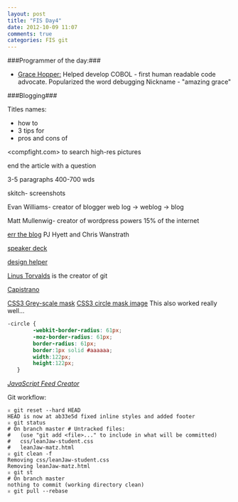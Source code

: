 ```yaml
---
layout: post
title: "FIS Day4"
date: 2012-10-09 11:07
comments: true
categories: FIS git
---
```


###Programmer of the day:###

- [Grace Hopper:](http://en.wikipedia.org/wiki/Grace_Hopper)
Helped develop COBOL - first human readable code advocate.
Popularized the word debugging
Nickname - "amazing grace"


###Blogging###

Titles names:

- how to
- 3 tips for
- pros and cons of

<compfight.com> to search high-res pictures

end the article with a question

3-5 paragraphs
400-700 wds

skitch- screenshots

Evan Williams- creator of blogger
web log -> weblog -> blog

Matt Mullenwig- creator of wordpress
powers 15% of the internet


[err the blog](http://errtheblog.com/)
PJ Hyett and Chris Wanstrath

[speaker deck](https://speakerdeck.com/)

[design helper](http://design-seeds.com/)

[Linus Torvalds](http://en.wikipedia.org/wiki/Linus_Torvalds) is the creator of git

[Capistrano](http://en.wikipedia.org/wiki/Capistrano)

[CSS3 Grey-scale mask](http://demosthenes.info/blog/532/Convert-Images-To-Black-And-White-With-CSS)
[CSS3 circle mask image](http://webdesignerwall.com/tutorials/css3-image-styles)
This also worked really well...
```css
-circle {
        -webkit-border-radius: 61px;
        -moz-border-radius: 61px;
        border-radius: 61px;
        border:1px solid #aaaaaa;
        width:122px;
        height:122px;
   }
```

[*JavaScript Feed Creator*](http://itde.vccs.edu/rss2js/build.php)

Git workflow:
```
♕ git reset --hard HEAD
HEAD is now at ab33e5d fixed inline styles and added footer
♕ git status
# On branch master # Untracked files:
#   (use "git add <file>..." to include in what will be committed)
#	css/leanJaw-student.css
#	leanJaw-matz.html
♕ git clean -f
Removing css/leanJaw-student.css
Removing leanJaw-matz.html
♕ git st
# On branch master
nothing to commit (working directory clean)
♕ git pull --rebase
```